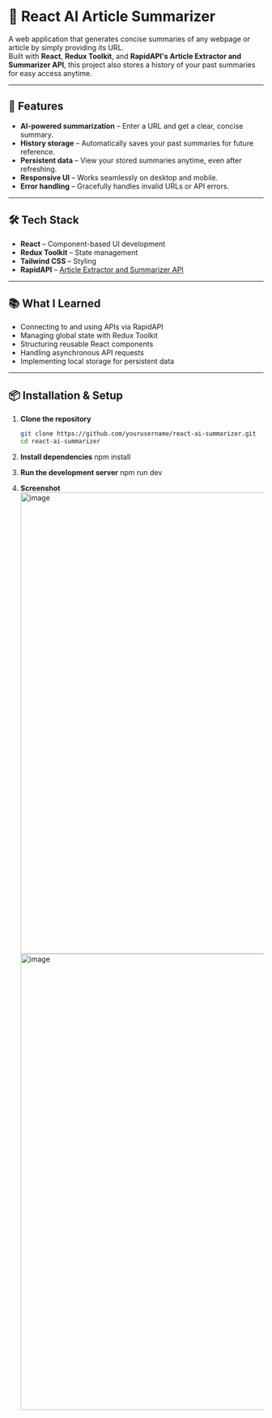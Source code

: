 # 📄 React AI Article Summarizer

A web application that generates concise summaries of any webpage or article by simply providing its URL.  
Built with **React**, **Redux Toolkit**, and **RapidAPI's Article Extractor and Summarizer API**, this project also stores a history of your past summaries for easy access anytime.

---

## 🚀 Features

- **AI-powered summarization** – Enter a URL and get a clear, concise summary.
- **History storage** – Automatically saves your past summaries for future reference.
- **Persistent data** – View your stored summaries anytime, even after refreshing.
- **Responsive UI** – Works seamlessly on desktop and mobile.
- **Error handling** – Gracefully handles invalid URLs or API errors.

---

## 🛠️ Tech Stack

- **React** – Component-based UI development
- **Redux Toolkit** – State management
- **Tailwind CSS** – Styling
- **RapidAPI** – [Article Extractor and Summarizer API](https://rapidapi.com/restyler/api/article-extractor-and-summarizer)

---

## 📚 What I Learned

- Connecting to and using APIs via RapidAPI
- Managing global state with Redux Toolkit
- Structuring reusable React components
- Handling asynchronous API requests
- Implementing local storage for persistent data

---

## 📦 Installation & Setup

1. **Clone the repository**
   ```bash
   git clone https://github.com/yourusername/react-ai-summarizer.git
   cd react-ai-summarizer

2. **Install dependencies**
    npm install

3. **Run the development server**
    npm run dev

4. **Screenshot**
   <img width="1919" height="912" alt="image" src="https://github.com/user-attachments/assets/7759c3ca-3540-4afa-a6c0-0e403b31fde4" />
   <img width="1918" height="902" alt="image" src="https://github.com/user-attachments/assets/14cd7f29-1343-4447-a151-2ffd85e2926d" />

